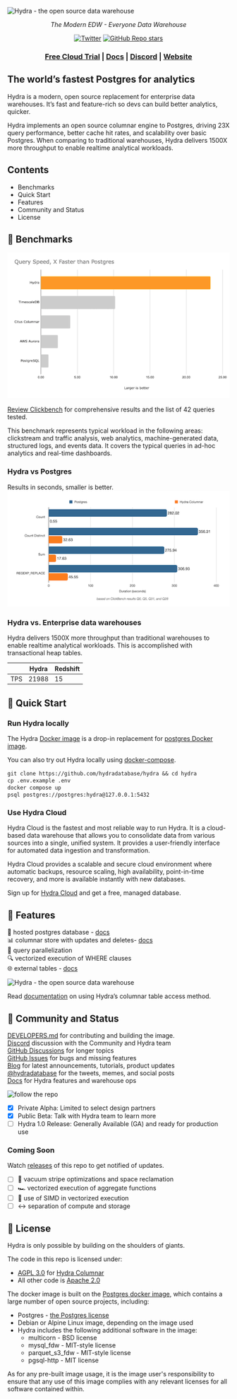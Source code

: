 ![Hydra - the open source data warehouse](.images/hydraGH.svg)
<div align="center">
<em>The Modern EDW - Everyone Data Warehouse</em>

[![Twitter](https://img.shields.io/twitter/url/https/twitter.com/hydradatabase.svg?style=social&label=Follow%20%40hydradatabase)](https://twitter.com/hydradatabase)
[![GitHub Repo stars](https://img.shields.io/github/stars/hydradatabase/hydra?style=social)](https://github.com/hydradatabase/hydra)

<h3>
    <a href="https://dashboard.hydra.so/signup">Free Cloud Trial</a> |
    <a href="https://docs.hydra.so">Docs</a> |
    <a href="https://discord.com/invite/SQrwnAxtDw">Discord</a> |
    <a href="https://hydra.so/">Website</a>
</h3>

</div>

## The world’s fastest Postgres for analytics

Hydra is a modern, open source replacement for enterprise data warehouses. It’s fast and feature-rich so devs can build better analytics, quicker.

Hydra implements an open source columnar engine to Postgres, driving 23X query performance, better cache hit rates, and scalability over basic Postgres. When comparing to traditional warehouses, Hydra delivers 1500X more throughput to enable realtime analytical workloads.

## Contents
- Benchmarks
- Quick Start
- Features
- Community and Status
- License

## 💪 Benchmarks
![Hydra - the open source data warehouse](.images/FasterthanPG.png)

[Review Clickbench](https://tinyurl.com/clickbench) for comprehensive results and the list of 42 queries tested.

This benchmark represents typical workload in the following areas: clickstream and traffic analysis, web analytics, machine-generated data, structured logs, and events data. It covers the typical queries in ad-hoc analytics and real-time dashboards.

### Hydra vs Postgres
Results in seconds, smaller is better.<br />
![Hydra - the open source data warehouse](.images/ReadmeBenchmarks.png)

### Hydra vs. Enterprise data warehouses

Hydra delivers 1500X more throughput than traditional warehouses to enable realtime analytical workloads. This is accomplished with transactional heap tables.

|  | Hydra | Redshift |
| --- | --- | --- |
| TPS | 21988 | 15 |

## 🚀 Quick Start
### Run Hydra locally

The Hydra [Docker image](https://github.com/hydradatabase/hydra/pkgs/container/hydra) is a drop-in replacement for [postgres Docker image](https://hub.docker.com/_/postgres).

You can also try out Hydra locally using [docker-compose](https://docs.docker.com/compose/).

```
git clone https://github.com/hydradatabase/hydra && cd hydra
cp .env.example .env
docker compose up
psql postgres://postgres:hydra@127.0.0.1:5432
```

### Use Hydra Cloud

Hydra Cloud is the fastest and most reliable way to run Hydra. It is a cloud-based data warehouse that allows you to consolidate data from various sources into a single, unified system. It provides a user-friendly interface for automated data ingestion and transformation.

Hydra Cloud provides a scalable and secure cloud environment where automatic backups, resource scaling, high availability, point-in-time recovery, and more is available instantly with new databases.

Sign up for [Hydra Cloud](https://dashboard.hydras.io/signup) and get a free, managed database.

## 🎁 Features
🐘 hosted postgres database - [docs](https://docs.hydra.so/getting-started)
<br>📊 columnar store with updates and deletes- [docs](https://docs.hydra.so/concepts/using-hydra-columnar)
<br>🔀 query parallelization
<br>🔍 vectorized execution of WHERE clauses
<br>🌐 external tables - [docs](https://docs.hydra.so/concepts/using-hydra-external-tables)

![Hydra - the open source data warehouse](.images/Columnar_diagram.png)

Read [documentation](https://docs.hydra.so/concepts/using-hydra-columnar) on using Hydra’s columnar table access method.

## 🤝 Community and Status
[DEVELOPERS.md](https://github.com/hydradatabase/hydra/blob/main/DEVELOPERS.md) for contributing and building the image.
<br>[Discord](https://discord.com/invite/zKpVxbXnNY) discussion with the Community and Hydra team
<br>[GitHub Discussions](https://github.com/hydradatabase/hydra/discussions) for longer topics
<br>[GitHub Issues](https://github.com/hydradatabase/hydra/issues) for bugs and missing features
<br>[Blog](https://blog.hydra.so/) for latest announcements, tutorials, product updates
<br>[@hydradatabase](https://twitter.com/hydradatabase) for the tweets, memes, and social posts
<br>[Docs](https://docs.hydra.so/) for Hydra features and warehouse ops


![follow the repo](.images/follow.gif)

- [x]  Private Alpha: Limited to select design partners
- [x]  Public Beta: Talk with Hydra team to learn more
- [ ]  Hydra 1.0 Release: Generally Available (GA) and ready for production use

### Coming Soon
Watch [releases](https://github.com/hydradatabase/hydra/releases) of this repo to get notified of updates.
- [ ]  🧹 vacuum stripe optimizations and space reclamation
- [ ]  🏎️ vectorized execution of aggregate functions
- [ ]  🚅 use of SIMD in vectorized execution
- [ ]  ↔️ separation of compute and storage

## 📝 License
Hydra is only possible by building on the shoulders of giants.

The code in this repo is licensed under:

- [AGPL 3.0](https://github.com/hydradatabase/hydra/tree/main/columnar/LICENSE) for [Hydra Columnar](https://github.com/hydradatabase/hydra/tree/main/columnar)
- All other code is [Apache 2.0](https://github.com/hydradatabase/hydra/blob/main/LICENSE)

The docker image is built on the [Postgres docker image](https://hub.docker.com/_/postgres/), which contains a large number of open source projects, including:

- Postgres - [the Postgres license](https://www.postgresql.org/about/licence/)
- Debian or Alpine Linux image, depending on the image used
- Hydra includes the following additional software in the image:
    - multicorn - BSD license
    - mysql_fdw - MIT-style license
    - parquet_s3_fdw - MIT-style license
    - pgsql-http - MIT license

As for any pre-built image usage, it is the image user's responsibility to ensure that any use of this image complies with any relevant licenses for all software contained within.
